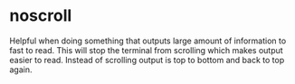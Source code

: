 # noscroll
Helpful when doing something that outputs large amount of information to fast to read.  This will stop the terminal from scrolling which makes output easier to read.  Instead of scrolling output is top to bottom and back to top again.
